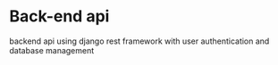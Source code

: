 # Back-end api


backend api using django rest framework with user authentication and database management
<br>

